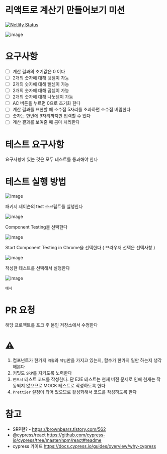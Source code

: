 # 리액트로 계산기 만들어보기 미션

[![Netlify Status](https://api.netlify.com/api/v1/badges/56ab91af-0963-4e1f-ba56-cf0699a1bd1b/deploy-status)](https://app.netlify.com/sites/leafy-sable-757250/deploys)

![image](https://user-images.githubusercontent.com/41019113/175235647-83e19cb4-d736-45f7-acf6-c8a3e9775399.png)

# 요구사항
- [ ] 계산 결과의 초기값은 0 이다
- [ ] 2개의 숫자에 대해 덧셈이 가능
- [ ] 2개의 숫자에 대해 뺄셈이 가능
- [ ] 2개의 숫자에 대해 곱셈이 가능
- [ ] 2개의 숫자에 대해 나눗셈이 가능
- [ ] AC 버튼을 누르면 0으로 초기화 한다
- [ ] 계산 결과를 표현할 때 소수점 5자리를 초과하면 소수점 버림한다
- [ ] 숫자는 한번에 9자리까지만 입력할 수 있다
- [ ] 계산 결과를 보여줄 때 콤마 처리한다

# 테스트 요구사항
요구사항에 있는 것은 모두 테스트를 통과해야 한다


# 테스트 실행 방법
![image](https://user-images.githubusercontent.com/41019113/175460808-97c253b6-f97a-4db0-9914-86ff31c4fbbb.png)

패키지 제이슨의 test 스크립트를 실행한다

![image](https://user-images.githubusercontent.com/41019113/175460919-e79418b7-4db3-4b16-bd6b-bb68c75d00f7.png)

Component Testing을 선택한다

![image](https://user-images.githubusercontent.com/41019113/175460997-1b01a9a6-1fa7-4abb-90c1-a8a177f2d8cf.png)

Start Component Testing in Chrome을 선택한다 ( 브라우저 선택은 선택사항 )

![image](https://user-images.githubusercontent.com/41019113/175461094-bfe50118-c8a1-4e2a-ab87-f76f65acc623.png)

작성한 테스트를 선택해서 실행한다

![image](https://user-images.githubusercontent.com/41019113/175473040-87efd558-9c56-4333-9345-d64a46202bff.png)

`예시`

# PR 요청
해당 프로젝트를 포크 후 본인 저장소에서 수정한다

# ⚠
1. 컴포넌트가 한가지 `역활`과 `책임`만을 가지고 있는지, 함수가 한가지 일만 하는지 생각해본다 
2. 커밋도 `SRP`를 지키도록 노력한다
3. `반드시` 테스트 코드를 작성한다. 단 E2E 테스트는 현재 버젼 문제로 인해 현재는 작동되지 않으므로 MOCK 테스트로 작성하도록 한다
4. `Prettier` 설정이 되어 있으므로 활성화해서 코드를 작성하도록 한다

# 참고
- SRP란? - https://brownbears.tistory.com/562
- @cypress/react https://github.com/cypress-io/cypress/tree/master/npm/react#readme
- cypress 가이드 https://docs.cypress.io/guides/overview/why-cypress
